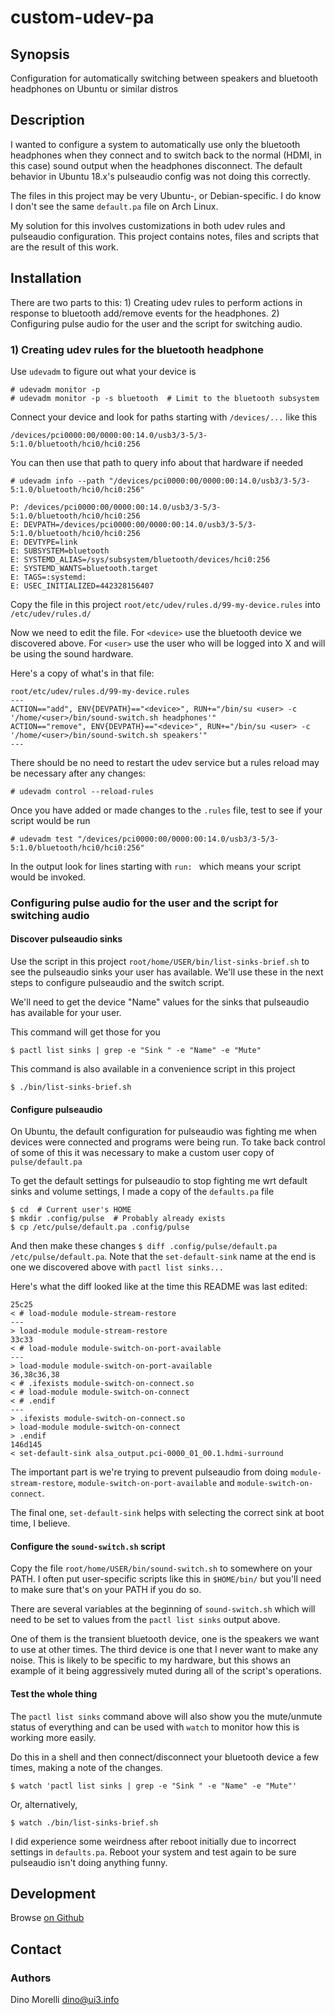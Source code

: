 # custom-udev-pa


## Synopsis

Configuration for automatically switching between speakers and bluetooth
headphones on Ubuntu or similar distros


## Description

I wanted to configure a system to automatically use only the bluetooth
headphones when they connect and to switch back to the normal (HDMI, in this
case) sound output when the headphones disconnect. The default behavior in
Ubuntu 18.x's pulseaudio config was not doing this correctly.

The files in this project may be very Ubuntu-, or Debian-specific. I do know I
don't see the same `default.pa` file on Arch Linux.

My solution for this involves customizations in both udev rules and pulseaudio
configuration. This project contains notes, files and scripts that are the
result of this work.


## Installation

There are two parts to this: 1) Creating udev rules to perform actions in
response to bluetooth add/remove events for the headphones. 2) Configuring
pulse audio for the user and the script for switching audio.

### 1) Creating udev rules for the bluetooth headphone

Use `udevadm` to figure out what your device is

    # udevadm monitor -p
    # udevadm monitor -p -s bluetooth  # Limit to the bluetooth subsystem

Connect your device and look for paths starting with `/devices/...` like this

    /devices/pci0000:00/0000:00:14.0/usb3/3-5/3-5:1.0/bluetooth/hci0/hci0:256

You can then use that path to query info about that hardware if needed

    # udevadm info --path "/devices/pci0000:00/0000:00:14.0/usb3/3-5/3-5:1.0/bluetooth/hci0/hci0:256"

    P: /devices/pci0000:00/0000:00:14.0/usb3/3-5/3-5:1.0/bluetooth/hci0/hci0:256
    E: DEVPATH=/devices/pci0000:00/0000:00:14.0/usb3/3-5/3-5:1.0/bluetooth/hci0/hci0:256
    E: DEVTYPE=link
    E: SUBSYSTEM=bluetooth
    E: SYSTEMD_ALIAS=/sys/subsystem/bluetooth/devices/hci0:256
    E: SYSTEMD_WANTS=bluetooth.target
    E: TAGS=:systemd:
    E: USEC_INITIALIZED=442328156407

Copy the file in this project `root/etc/udev/rules.d/99-my-device.rules` into
`/etc/udev/rules.d/`

Now we need to edit the file. For `<device>` use the bluetooth device we
discovered above. For `<user>` use the user who will be logged into X and will
be using the sound hardware.

Here's a copy of what's in that file:

    root/etc/udev/rules.d/99-my-device.rules
    ---
    ACTION=="add", ENV{DEVPATH}=="<device>", RUN+="/bin/su <user> -c '/home/<user>/bin/sound-switch.sh headphones'"
    ACTION=="remove", ENV{DEVPATH}=="<device>", RUN+="/bin/su <user> -c '/home/<user>/bin/sound-switch.sh speakers'"
    ---

There should be no need to restart the udev service but a rules reload may be
necessary after any changes:

    # udevadm control --reload-rules

Once you have added or made changes to the `.rules` file, test to see if your
script would be run

    # udevadm test "/devices/pci0000:00/0000:00:14.0/usb3/3-5/3-5:1.0/bluetooth/hci0/hci0:256"

In the output look for lines starting with `run: ` which means your script would be invoked.

### Configuring pulse audio for the user and the script for switching audio

#### Discover pulseaudio sinks

Use the script in this project `root/home/USER/bin/list-sinks-brief.sh` to see
the pulseaudio sinks your user has available. We'll use these in the next steps
to configure pulseaudio and the switch script.

We'll need to get the device "Name" values for the sinks that pulseaudio has
available for your user.

This command will get those for you

    $ pactl list sinks | grep -e "Sink " -e "Name" -e "Mute"

This command is also available in a convenience script in this project

    $ ./bin/list-sinks-brief.sh

#### Configure pulseaudio

On Ubuntu, the default configuration for pulseaudio was fighting me when
devices were connected and programs were being run. To take back control of
some of this it was necessary to make a custom user copy of `pulse/default.pa`

To get the default settings for pulseaudio to stop fighting me wrt default
sinks and volume settings, I made a copy of the `defaults.pa` file

    $ cd  # Current user's HOME
    $ mkdir .config/pulse  # Probably already exists
    $ cp /etc/pulse/default.pa .config/pulse

And then make these changes `$ diff .config/pulse/default.pa
/etc/pulse/default.pa`. Note that the `set-default-sink` name at the end is one
we discovered above with `pactl list sinks...`

Here's what the diff looked like at the time this README was last edited:

    25c25
    < # load-module module-stream-restore
    ---
    > load-module module-stream-restore
    33c33
    < # load-module module-switch-on-port-available
    ---
    > load-module module-switch-on-port-available
    36,38c36,38
    < # .ifexists module-switch-on-connect.so
    < # load-module module-switch-on-connect
    < # .endif
    ---
    > .ifexists module-switch-on-connect.so
    > load-module module-switch-on-connect
    > .endif
    146d145
    < set-default-sink alsa_output.pci-0000_01_00.1.hdmi-surround

The important part is we're trying to prevent pulseaudio from doing
`module-stream-restore`, `module-switch-on-port-available` and
`module-switch-on-connect`.

The final one, `set-default-sink` helps with selecting the correct sink at boot
time, I believe.

#### Configure the `sound-switch.sh` script

Copy the file `root/home/USER/bin/sound-switch.sh` to somewhere on your PATH.
I often put user-specific scripts like this in `$HOME/bin/` but you'll
need to make sure that's on your PATH if you do so.

There are several variables at the beginning of `sound-switch.sh` which will
need to be set to values from the `pactl list sinks` output above.

One of them is the transient bluetooth device, one is the speakers we want to
use at other times. The third device is one that I never want to make any
noise. This is likely to be specific to my hardware, but this shows an example
of it being aggressively muted during all of the script's operations.

#### Test the whole thing

The `pactl list sinks` command above will also show you the mute/unmute status
of everything and can be used with `watch` to monitor how this is working more
easily.

Do this in a shell and then connect/disconnect your bluetooth device a few
times, making a note of the changes.

    $ watch 'pactl list sinks | grep -e "Sink " -e "Name" -e "Mute"'

Or, alternatively,

    $ watch ./bin/list-sinks-brief.sh

I did experience some weirdness after reboot initially due to incorrect
settings in `defaults.pa`. Reboot your system and test again to be sure
pulseaudio isn't doing anything funny.

## Development

Browse [on Github](https://github.com/dino-/custom-udev-pa)


## Contact

### Authors

Dino Morelli <dino@ui3.info>
